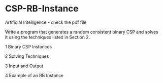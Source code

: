 # CSP-RB-Instance
Artificial Intelligence - check the pdf file

Write a program that generates a random consistent binary CSP and solves it using the techniques
listed in Section 2.

1 Binary CSP Instances

2 Solving Techniques

3 Input and Output

4 Example of an RB Instance
